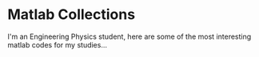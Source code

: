 # Matlab Collections

I'm an Engineering Physics student, here are some of the most interesting matlab codes for my studies...
